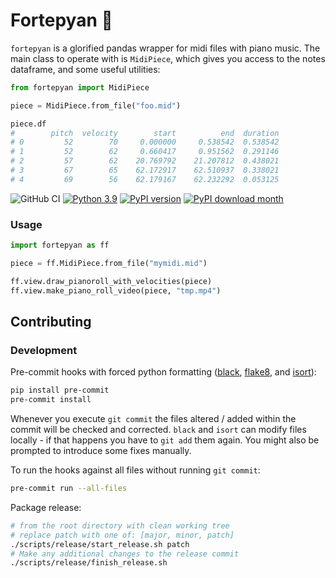 # Fortepyan :musical_keyboard:

`fortepyan` is a glorified pandas wrapper for midi files with piano music.
The main class to operate with is `MidiPiece`, which gives you access to the notes dataframe, and some useful utilities:

```python
from fortepyan import MidiPiece

piece = MidiPiece.from_file("foo.mid")

piece.df
#        pitch  velocity        start          end  duration
# 0         52        70     0.000000     0.538542  0.538542
# 1         52        62     0.660417     0.951562  0.291146
# 2         57        62    20.769792    21.207812  0.438021
# 3         67        65    62.172917    62.510937  0.338021
# 4         69        56    62.179167    62.232292  0.053125
```


![GitHub CI](https://github.com/Nospoko/Fortepyan/actions/workflows/ci_tests.yaml/badge.svg?branch=master) [![Python 3.9](https://img.shields.io/badge/python-3.9+-blue.svg)](https://www.python.org/downloads) [![PyPI version](https://img.shields.io/pypi/v/fortepyan.svg)](https://pypi.org/project/fortepyan/) [![PyPI download month](https://img.shields.io/pypi/dm/fortepyan.svg)](https://pypi.org/project/fortepyan/)

### Usage

```python
import fortepyan as ff

piece = ff.MidiPiece.from_file("mymidi.mid")

ff.view.draw_pianoroll_with_velocities(piece)
ff.view.make_piano_roll_video(piece, "tmp.mp4")
```

## Contributing

### Development

Pre-commit hooks with forced python formatting ([black](https://github.com/psf/black), [flake8](https://flake8.pycqa.org/en/latest/), and [isort](https://pycqa.github.io/isort/)):

```sh
pip install pre-commit
pre-commit install
```

Whenever you execute `git commit` the files altered / added within the commit will be checked and corrected. `black` and `isort` can modify files locally - if that happens you have to `git add` them again.
You might also be prompted to introduce some fixes manually.

To run the hooks against all files without running `git commit`:

```sh
pre-commit run --all-files
```

Package release:
```sh
# from the root directory with clean working tree
# replace patch with one of: [major, minor, patch]
./scripts/release/start_release.sh patch
# Make any additional changes to the release commit
./scripts/release/finish_release.sh
```
